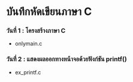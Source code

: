# บันทึกหัดเขียนภาษา C

### วันที่ 1 : โครงสร้างภาษา C

 * onlymain.c

### วันที่ 2 : แสดงผลออกทางหน้าจอด้วยฟังก์ชัน printf()

 * ex_printf.c
